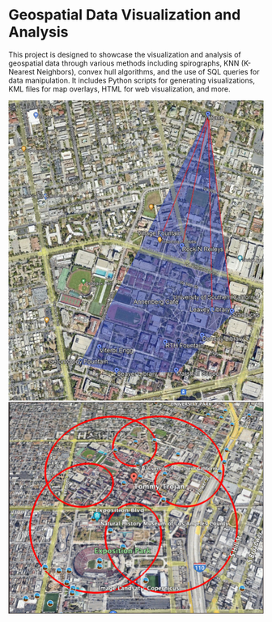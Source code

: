 # Geospatial Data Visualization and Analysis

This project is designed to showcase the visualization and analysis of geospatial data through various methods including spirographs, KNN (K-Nearest Neighbors), convex hull algorithms, and the use of SQL queries for data manipulation. It includes Python scripts for generating visualizations, KML files for map overlays, HTML for web visualization, and more.

![Convex_Hull - KNN](KNN.png)
![Spiro Graph](spiro.png)
